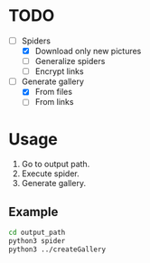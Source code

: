# TODO
- [ ] Spiders
    - [X] Download only new pictures
    - [ ] Generalize spiders
    - [ ] Encrypt links
- [ ] Generate gallery
    - [X] From files
    - [ ] From links

# Usage
1. Go to output path.
2. Execute spider.
3. Generate gallery.

## Example
```bash
cd output_path
python3 spider
python3 ../createGallery
```
